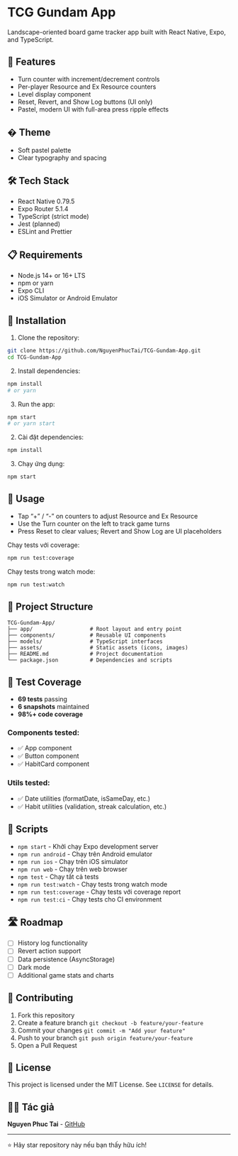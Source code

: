 # TCG Gundam App

Landscape-oriented board game tracker app built with React Native, Expo, and TypeScript.

## 🚀 Features

- Turn counter with increment/decrement controls
- Per-player Resource and Ex Resource counters
- Level display component
- Reset, Revert, and Show Log buttons (UI only)
- Pastel, modern UI with full-area press ripple effects
  
## � Theme

- Soft pastel palette
- Clear typography and spacing

## 🛠️ Tech Stack

- React Native 0.79.5
- Expo Router 5.1.4
- TypeScript (strict mode)
- Jest (planned)
- ESLint and Prettier

## 📋 Requirements

- Node.js 14+ or 16+ LTS
- npm or yarn
- Expo CLI
- iOS Simulator or Android Emulator

## 🔧 Installation

1. Clone the repository:
```bash
git clone https://github.com/NguyenPhucTai/TCG-Gundam-App.git
cd TCG-Gundam-App
```
2. Install dependencies:
```bash
npm install
# or yarn
```
3. Run the app:
```bash
npm start
# or yarn start
```

2. Cài đặt dependencies:
```bash
npm install
```

3. Chạy ứng dụng:
```bash
npm start
```

## 📱 Usage

- Tap “+” / “-” on counters to adjust Resource and Ex Resource
- Use the Turn counter on the left to track game turns
- Press Reset to clear values; Revert and Show Log are UI placeholders

Chạy tests với coverage:
```bash
npm run test:coverage
```

Chạy tests trong watch mode:
```bash
npm run test:watch
```

## 📁 Project Structure

```
TCG-Gundam-App/
├── app/                  # Root layout and entry point
├── components/           # Reusable UI components
├── models/               # TypeScript interfaces
├── assets/               # Static assets (icons, images)
├── README.md             # Project documentation
└── package.json          # Dependencies and scripts
```

## 🧪 Test Coverage

- **69 tests** passing
- **6 snapshots** maintained
- **98%+ code coverage**

### Components tested:
- ✅ App component
- ✅ Button component
- ✅ HabitCard component

### Utils tested:
- ✅ Date utilities (formatDate, isSameDay, etc.)
- ✅ Habit utilities (validation, streak calculation, etc.)

## 📱 Scripts

- `npm start` - Khởi chạy Expo development server
- `npm run android` - Chạy trên Android emulator
- `npm run ios` - Chạy trên iOS simulator
- `npm run web` - Chạy trên web browser
- `npm test` - Chạy tất cả tests
- `npm run test:watch` - Chạy tests trong watch mode
- `npm run test:coverage` - Chạy tests với coverage report
- `npm run test:ci` - Chạy tests cho CI environment

## 🛣️ Roadmap

- [ ] History log functionality
- [ ] Revert action support
- [ ] Data persistence (AsyncStorage)
- [ ] Dark mode
- [ ] Additional game stats and charts

## 🤝 Contributing

1. Fork this repository
2. Create a feature branch `git checkout -b feature/your-feature`
3. Commit your changes `git commit -m "Add your feature"`
4. Push to your branch `git push origin feature/your-feature`
5. Open a Pull Request

## 📝 License

This project is licensed under the MIT License. See `LICENSE` for details.

## 👨‍💻 Tác giả

**Nguyen Phuc Tai** - [GitHub](https://github.com/NguyenPhucTai)

---

⭐ Hãy star repository này nếu bạn thấy hữu ích!
